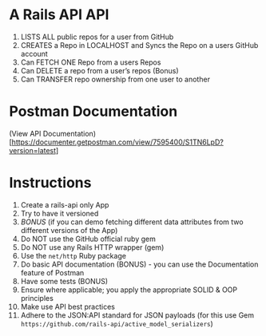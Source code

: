 # A Rails API API

1. LISTS ALL public repos for a user from GitHub
2. CREATES a Repo in LOCALHOST and Syncs the Repo on a users GitHub account
3. Can FETCH ONE Repo from a users Repos
4. Can DELETE a repo from a user’s repos (Bonus)
5. Can TRANSFER repo ownership from one user to another

# Postman Documentation

(View API Documentation)[https://documenter.getpostman.com/view/7595400/S1TN6LpD?version=latest]

# Instructions

1. Create a rails-api only App
2. Try to have it versioned
3. *BONUS* (if you can demo fetching different data attributes from two different versions of the App)
4. Do NOT use the GitHub official ruby gem
5. Do NOT use any Rails HTTP wrapper (gem)
6. Use the `net/http` Ruby package
7. Do basic API documentation (BONUS) - you can use the Documentation feature of Postman
8. Have some tests (BONUS)
9. Ensure where applicable; you apply the appropriate SOLID & OOP principles
10. Make use API best practices
11. Adhere to the JSON:API standard for JSON payloads (for this use Gem `https://github.com/rails-api/active_model_serializers`)
